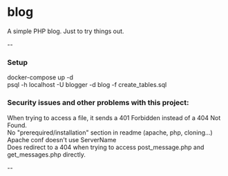 # blog
A simple PHP blog.  Just to try things out.

--

### Setup
docker-compose up -d  
psql -h localhost -U blogger -d blog -f create_tables.sql

### Security issues and other problems with this project:
When trying to access a file, it sends a 401 Forbidden instead of a 404 Not Found.  
No "prerequired/installation" section in readme (apache, php, cloning...)  
Apache conf doesn't use ServerName  
Does redirect to a 404 when trying to access post_message.php and get_messages.php directly.

--
